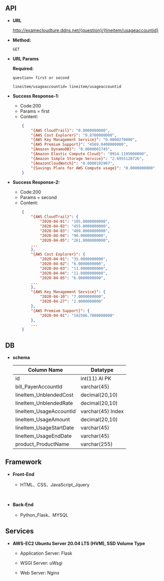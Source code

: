 ## API


* **URL**

  http://examecloudture.ddns.net/{question}/{lineitem/usageaccountid}

* **Method:**

	`GET`
  
*  **URL Params**

	**Required:**
 
	`question= first or second`

	`lineitem/usageaccountid= lineitem/usageaccountid`

*  **Success Response-1:**

    - Code:200
    - Params = first
	- Content:
    ```JSON
        {
			"{AWS CloudTrail}": "0.0000000000", 
			"{AWS Cost Explorer}": "9.8700000000", 
			"{AWS Key Management Service}": "0.0000270000", 
			"{AWS Premium Support}": "4569.0400000000", 
			"{Amazon DynamoDB}": "0.0000001745", 
			"{Amazon Elastic Compute Cloud}": "8914.1195000000", 
			"{Amazon Simple Storage Service}": "2.6955128726", 
			"{AmazonCloudWatch}": "0.0000102907", 
			"{Savings Plans for AWS Compute usage}": "0.0000000000"
        }
    ```
 
*  **Success Response-2:**
  
    - Code:200
    - Params = second
	- Content:
    ```JSON
        {
		    "{AWS CloudTrail}": {
		        "2020-04-01": "105.0000000000",
		        "2020-04-02": "455.0000000000",
		        "2020-04-03": "409.0000000000",
		        "2020-04-04": "90.0000000000",
		        "2020-04-05": "261.0000000000",
			...
		    },
		    "{AWS Cost Explorer}": {
		        "2020-04-01": "35.0000000000",
		        "2020-04-02": "6.0000000000",
		        "2020-04-03": "11.0000000000",
		        "2020-04-04": "11.0000000000",
		        "2020-04-05": "6.0000000000",
			...
		    },
		    "{AWS Key Management Service}": {
		        "2020-04-10": "7.0000000000",
		        "2020-04-27": "2.0000000000"
		    },
		    "{AWS Premium Support}": {
		        "2020-04-01": "102586.7800000000"
		    },
		    ...
		}
    ```

## DB

* **schema**

	| Column Name | Datatype |
	| ----------- | -------- |
	| id | int(11) AI PK |
	| bill_PayerAccountId | varchar(45) |
	| lineItem_UnblendedCost | decimal(20,10) |
	| lineItem_UnblendedRate | decimal(20,10) |
	| lineItem_UsageAccountId | varchar(45) Index |
	| lineItem_UsageAmount | decimal(20,10) |
	| lineItem_UsageStartDate | varchar(45) |
	| lineItem_UsageEndDate | varchar(45) |
	| product_ProductName | varchar(255) |
	
## Framework

*  **Front-End**

	- HTML、CSS、JavaScript_Jquery

<br />

*  **Back-End**

	- Python_Flask、MYSQL

## Services

*  **AWS-EC2 Ubuntu Server 20.04 LTS (HVM), SSD Volume Type**

	- Application Server: Flask

	- WSGI Server: uWsgi
	
	- Web Server: Nginx


